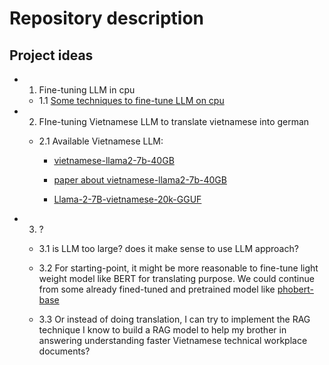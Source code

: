 # Repository description

## Project ideas

- 1. Fine-tuning LLM in cpu

  - 1.1 [Some techniques to fine-tune LLM on cpu](https://lenovopress.lenovo.com/lp2179-fine-tuning-llms-using-intel-xeon-cpus#:~:text=Recent%20advancements%20in%20parameter-efficient,alternative%20for%20fine-tuning%20LLMs.)

- 2. FIne-tuning Vietnamese LLM to translate vietnamese into german

  - 2.1 Available Vietnamese LLM:
  
    - [vietnamese-llama2-7b-40GB](https://huggingface.co/bkai-foundation-models/vietnamese-llama2-7b-40GB)
    
    - [paper about vietnamese-llama2-7b-40GB](https://arxiv.org/pdf/2312.11011)

    - [Llama-2-7B-vietnamese-20k-GGUF](https://huggingface.co/TheBloke/Llama-2-7B-vietnamese-20k-GGUF)
    
- 3. ?

  - 3.1 is LLM too large? does it make sense to use LLM approach?
  
  - 3.2 For starting-point, it might be more reasonable to fine-tune light weight model like BERT for translating purpose. We could continue from some already fined-tuned and pretrained model like [phobert-base](https://huggingface.co/vinai/phobert-base)
  
  - 3.3 Or instead of doing translation, I can try to implement the RAG technique I know to build a RAG model to help my brother in answering understanding faster Vietnamese technical workplace documents?
